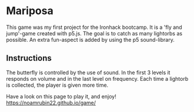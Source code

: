 # Mariposa

This game was my first project for the Ironhack bootcamp. It is a 'fly and jump'-game created with p5.js. The goal is to catch as many lightorbs as possible. An extra fun-aspect is added by using the p5 sound-library.

## Instructions

The butterfly is controlled by the use of sound. In the first 3 levels it responds on volume and in the last level on frequency. Each time a lightorb is collected, the player is given more time.

Have a look on this page to play it, and enjoy!
https://noamrubin22.github.io/game/ 
